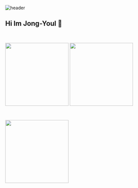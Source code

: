 ![header](https://capsule-render.vercel.app/api?type=waving&color=gradient&height=200&section=header&text=🍺Jongyoul&fontSize=60&fontColor=ffffff&fontAlign=80)

## Hi Im Jong-Youl 👋

<br>

<a href="https://github.com/Jong-Youl"><img height=200 align="center" src="https://github-readme-stats.vercel.app/api?username=Jong-Youl&show_icons=true&theme=ambient_gradient&card_width=300" /></a>
<a href="https://solved.ac/dlawhdfbf12"><img height=200 align="center" src="http://mazassumnida.wtf/api/v2/generate_badge?boj=dlawhdfbf12&card_width=300" /></a>

<br>
  
<a href="https://github.com/Jong-Youl?tab=repositories"><img height=200 align="center" src="https://github-readme-stats.vercel.app/api/top-langs?username=Jongyoul&layout=compact&langs_count=8&card_width=300" /></a>

<!--
**Jong-Youl/Jong-Youl** is a ✨ _special_ ✨ repository because its `README.md` (this file) appears on your GitHub profile.

Here are some ideas to get you started:

- 🔭 I’m currently working on ...
- 🌱 I’m currently learning ...
- 👯 I’m looking to collaborate on ...
- 🤔 I’m looking for help with ...
- 💬 Ask me about ...
- 📫 How to reach me: ...
- 😄 Pronouns: ...
- ⚡ Fun fact: ...
-->
